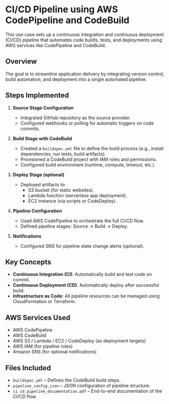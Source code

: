 # CI/CD Pipeline using AWS CodePipeline and CodeBuild

This use case sets up a continuous integration and continuous deployment (CI/CD) pipeline that automates code builds, tests, and deployments using AWS services like CodePipeline and CodeBuild.

## Overview

The goal is to streamline application delivery by integrating version control, build automation, and deployment into a single automated pipeline.

## Steps Implemented

1. **Source Stage Configuration**
   - Integrated GitHub repository as the source provider.
   - Configured webhooks or polling for automatic triggers on code commits.

2. **Build Stage with CodeBuild**
   - Created a `buildspec.yml` file to define the build process (e.g., install dependencies, run tests, build artifacts).
   - Provisioned a CodeBuild project with IAM roles and permissions.
   - Configured build environment (runtime, compute, timeout, etc.).

3. **Deploy Stage (optional)**
   - Deployed artifacts to:
     - S3 bucket (for static websites).
     - Lambda function (serverless app deployment).
     - EC2 instance (via scripts or CodeDeploy).

4. **Pipeline Configuration**
   - Used AWS CodePipeline to orchestrate the full CI/CD flow.
   - Defined pipeline stages: Source → Build → Deploy.

5. **Notifications**
   - Configured SNS for pipeline state change alerts (optional).

## Key Concepts

- **Continuous Integration (CI)**: Automatically build and test code on commit.
- **Continuous Deployment (CD)**: Automatically deploy after successful build.
- **Infrastructure as Code**: All pipeline resources can be managed using CloudFormation or Terraform.

## AWS Services Used

- AWS CodePipeline
- AWS CodeBuild
- AWS S3 / Lambda / EC2 / CodeDeploy (as deployment targets)
- AWS IAM (for pipeline roles)
- Amazon SNS (for optional notifications)

## Files Included

- `buildspec.yml` – Defines the CodeBuild build steps.
- `pipeline_config.json` – JSON configuration of pipeline structure.
- `ci_cd_pipeline_documentation.pdf` – End-to-end documentation of the CI/CD flow.
